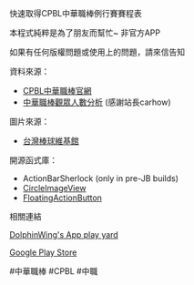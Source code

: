 快速取得CPBL中華職棒例行賽賽程表

本程式純粹是為了朋友而幫忙~ 非官方APP

如果有任何版權問題或使用上的問題，請來信告知

資料來源：

* [CPBL中華職棒官網](http://www.cpbl.com.tw/)
* [中華職棒觀眾人數分析](http://zxc22.idv.tw) (感謝站長carhow)

圖片來源：

* [台灣棒球維基館](http://twbsball.dils.tku.edu.tw)

開源函式庫：

* ActionBarSherlock (only in pre-JB builds)
* [CircleImageView](https://github.com/hdodenhof/CircleImageView)
* [FloatingActionButton](https://github.com/makovkastar/FloatingActionButton)

相關連結

[DolphinWing's App play yard](https://plus.google.com/u/0/communities/117125774226013120188)

[Google Play Store](https://play.google.com/store/apps/details?id=dolphin.android.apps.CpblCalendar)

\#中華職棒 \#CPBL \#中職